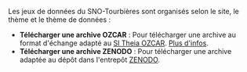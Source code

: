 Les jeux de données du SNO-Tourbières sont organisés selon le site, le thème et le thème de données : 

- **Télécharger une archive OZCAR** : Pour télécharger une archive au format d'échange adapté au [SI Theia OZCAR](http://in-situ.theia-land.fr/). [Plus d'infos](https://sourcesup.renater.fr/www/si-snot/5_Echange_SITheiaOzcar.html).
- **Télécharger une archive ZENODO** : Pour télécharger une archive adaptée au dépôt dans l'entrepôt [ZENODO](https://zenodo.org/).
